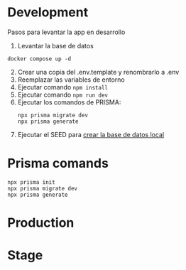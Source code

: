 # Development
Pasos para levantar la app en desarrollo

1. Levantar la base de datos
```
docker compose up -d
```

2. Crear una copia del .env.template y renombrarlo a .env
3. Reemplazar las variables de entorno
4. Ejecutar comando ```npm install```
5. Ejecutar comando ```npm run dev```
6. Ejecutar los comandos de PRISMA:
    ```
    npx prisma migrate dev
    npx prisma generate
    ```
6. Ejecutar el SEED para [crear la base de datos local](localhost:3000/api/seed)

# Prisma comands
```
npx prisma init
npx prisma migrate dev
npx prisma generate
```

# Production

# Stage